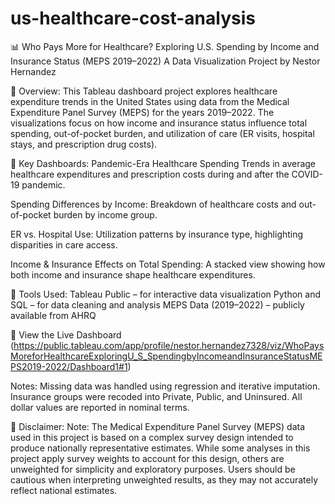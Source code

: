 # us-healthcare-cost-analysis
📊 Who Pays More for Healthcare?
Exploring U.S. Spending by Income and Insurance Status (MEPS 2019–2022)
A Data Visualization Project by Nestor Hernandez

🧠 Overview:
This Tableau dashboard project explores healthcare expenditure trends in the United States using data from the Medical Expenditure Panel Survey (MEPS) for the years 2019–2022. The visualizations focus on how income and insurance status influence total spending, out-of-pocket burden, and utilization of care (ER visits, hospital stays, and prescription drug costs).

📁 Key Dashboards:
Pandemic-Era Healthcare Spending
Trends in average healthcare expenditures and prescription costs during and after the COVID-19 pandemic.

Spending Differences by Income:
Breakdown of healthcare costs and out-of-pocket burden by income group.

ER vs. Hospital Use:
Utilization patterns by insurance type, highlighting disparities in care access.

Income & Insurance Effects on Total Spending:
A stacked view showing how both income and insurance shape healthcare expenditures.

🔧 Tools Used:
Tableau Public – for interactive data visualization
Python and SQL – for data cleaning and analysis
MEPS Data (2019–2022) – publicly available from AHRQ

📎 View the Live Dashboard
(https://public.tableau.com/app/profile/nestor.hernandez7328/viz/WhoPaysMoreforHealthcareExploringU_S_SpendingbyIncomeandInsuranceStatusMEPS2019-2022/Dashboard1#1)

Notes:
Missing data was handled using regression and iterative imputation.
Insurance groups were recoded into Private, Public, and Uninsured.
All dollar values are reported in nominal terms.

📌 Disclaimer:
Note: The Medical Expenditure Panel Survey (MEPS) data used in this project is based on a complex survey design intended to produce nationally representative estimates. While some analyses in this project apply survey weights to account for this design, others are unweighted for simplicity and exploratory purposes. Users should be cautious when interpreting unweighted results, as they may not accurately reflect national estimates.
